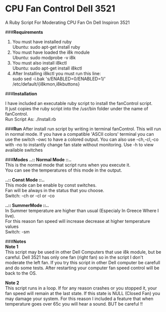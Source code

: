 CPU Fan Control Dell 3521
=========================

A Ruby Script For Moderating CPU Fan On Dell Inspiron 3521   
   
###**Requirements** 

1) You must have installed ruby   
Ubuntu: sudo apt-get install ruby   
2) You must have loaded the i8k module   
Ubuntu: sudo modprobe -v i8k   
3) You must also install i8kctl   
Ubuntu: sudo apt-get install i8kctl   
4) After Installing i8kctl you must run this line:   
sudo sed -i.bak 's/ENABLED=0/ENABLED=1/' /etc/default/{i8kmon,i8kbuttons}   
   
###**Installation**
   
I have included an executable ruby script to install the fanControl script.   
It just copies the ruby script into the /usr/bin folder under the name of fanControl.   
Run Script As: ./Install.rb   

###**Run**
After install run script by writing in terminal fanControl. This will run in normal mode. If you have a compatible 'ASCII colors' terminal you can use the switch -owc to have a colored output.
You can also use -ch,-cl,-co with -no to instantly change fan state without monitoring. Use -h to view available switches   
   

###**Modes**
**..:: Normal Mode ::..**   
This is the normal mode that script runs when you execute it.   
You can see the temperatures of this mode in the output.   

**..:: Const  Mode ::..**   
This mode can be enable by const switches.   
Fan will be always in the status that you choose.   
Switch: -ch or -cl or -co   

**..:: SummerMode ::..**   
In Summer temperature are higher than usual (Especialy In Greece Where I live).   
For this reason fan speed will increase decrease at higher temperature values   
Switch: -sm   

###**Notes**   
**Note 1**   
This script may be used in other Dell Computers that use i8k module, but be careful.
Dell 3521 has only one fan (right fan) so in the script I don't moderate the left fan.
If you try this script in other Dell computer be carefull and do some tests.
After restarting your computer fan speed control will be back to the OS.   
   
**Note 2**   
This script runs in a loop. If for any reason crashes or you stopped it, your fan speed will remain at the last state. If this state is NULL (Closed Fan) you may damage your system. For this reason I included a feature that when temperature goes over 65c you will hear a sound. BUT be careful !!   

